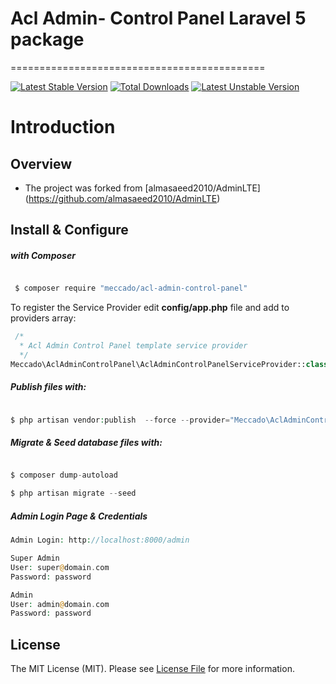 # Acl Admin- Control Panel Laravel 5 package
============================================

[![Latest Stable Version](https://poser.pugx.org/meccado/acl-admin-control-panel/v/stable)](https://packagist.org/packages/meccado/acl-admin-control-panel) [![Total Downloads](https://poser.pugx.org/meccado/acl-admin-control-panel/downloads)](https://packagist.org/packages/meccado/acl-admin-control-panel) [![Latest Unstable Version](https://poser.pugx.org/meccado/acl-admin-control-panel/v/unstable)](https://packagist.org/packages/meccado/acl-admin-control-panel)

Introduction
============
## Overview
 * The project was forked from [almasaeed2010/AdminLTE] (https://github.com/almasaeed2010/AdminLTE)

## Install & Configure

#####  with Composer

``` bash

 $ composer require "meccado/acl-admin-control-panel"

```

To register the Service Provider edit **config/app.php** file and add to providers array:

```php
 /*
  * Acl Admin Control Panel template service provider
  */
Meccado\AclAdminControlPanel\AclAdminControlPanelServiceProvider::class,
```

##### Publish files with:

```php

$ php artisan vendor:publish  --force --provider="Meccado\AclAdminControlPanel\AclAdminControlPanelServiceProvider"

```

##### Migrate & Seed database files with:

```php

$ composer dump-autoload

$ php artisan migrate --seed

```

##### Admin Login Page & Credentials

```php
Admin Login: http://localhost:8000/admin

Super Admin
User: super@domain.com
Password: password

Admin
User: admin@domain.com
Password: password
```

## License

The MIT License (MIT). Please see [License File](LICENSE.md) for more information.
